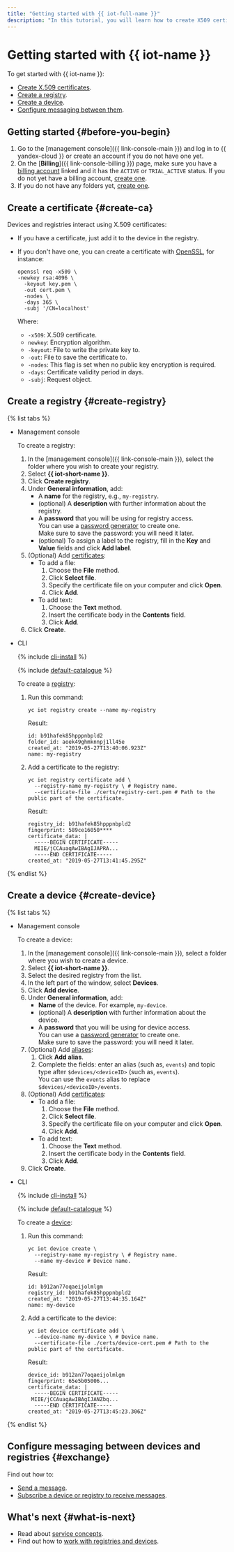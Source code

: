 ```yaml
---
title: "Getting started with {{ iot-full-name }}"
description: "In this tutorial, you will learn how to create X509 certificates and configure messaging between devices and registries using {{ iot-full-name }}."
---
```


# Getting started with {{ iot-name }}

To get started with {{ iot-name }}:

* [Create X.509 certificates](#create-ca).
* [Create a registry](#create-registry).
* [Create a device](#create-device).
* [Configure messaging between them](#exchange).

## Getting started {#before-you-begin}

1. Go to the [management console]({{ link-console-main }}) and log in to {{ yandex-cloud }} or create an account if you do not have one yet.
1. On the [**Billing**]({{ link-console-billing }}) page, make sure you have a [billing account](../billing/concepts/billing-account.md) linked and it has the `ACTIVE` or `TRIAL_ACTIVE` status. If you do not yet have a billing account, [create one](../billing/quickstart/index.md#create_billing_account).
1. If you do not have any folders yet, [create one](../resource-manager/operations/folder/create.md).

## Create a certificate {#create-ca}

Devices and registries interact using X.509 certificates:

* If you have a certificate, just add it to the device in the registry.
* If you don't have one, you can create a certificate with [OpenSSL](https://www.openssl.org), for instance:

   ```
   openssl req -x509 \
   -newkey rsa:4096 \
     -keyout key.pem \
     -out cert.pem \
     -nodes \
     -days 365 \
     -subj '/CN=localhost'
   ```

   Where:

   * `-x509`: X.509 certificate.
   * `newkey`: Encryption algorithm.
   * `-keyout`: File to write the private key to.
   * `-out`: File to save the certificate to.
   * `-nodes`: This flag is set when no public key encryption is required.
   * `-days`: Certificate validity period in days.
   * `-subj`: Request object.

## Create a registry {#create-registry}

{% list tabs %}

- Management console

   To create a registry:

   1. In the [management console]({{ link-console-main }}), select the folder where you wish to create your registry.
   1. Select **{{ iot-short-name }}**.
   1. Click **Create registry**.
   1. Under **General information**, add:
      * A **name** for the registry, e.g., `my-registry`.
      * (optional) A **description** with further information about the registry.
      * A **password** that you will be using for registry access.<br/>You can use a [password generator](https://passwordsgenerator.net/) to create one.<br/>Make sure to save the password: you will need it later.
      * (optional) To assign a label to the registry, fill in the **Key** and **Value** fields and click **Add label**.
   1. (Optional) Add [certificates](operations/certificates/create-certificates.md):
      * To add a file:
         1. Choose the **File** method.
         1. Click **Select file**.
         1. Specify the certificate file on your computer and click **Open**.
         1. Click **Add**.
      * To add text:
         1. Choose the **Text** method.
         1. Insert the certificate body in the **Contents** field.
         1. Click **Add**.
   1. Click **Create**.

- CLI

   {% include [cli-install](../_includes/cli-install.md) %}

   {% include [default-catalogue](../_includes/default-catalogue.md) %}

   To create a [registry](concepts/index.md#registry):
   1. Run this command:

      ```
      yc iot registry create --name my-registry
      ```

      Result:

      ```
      id: b91hafek85hpppnbpld2
      folder_id: aoek49ghmknnpj1ll45e
      created_at: "2019-05-27T13:40:06.923Z"
      name: my-registry
      ```

   1. Add a certificate to the registry:

      ```
      yc iot registry certificate add \
        --registry-name my-registry \ # Registry name.
        --certificate-file ./certs/registry-cert.pem # Path to the public part of the certificate.
      ```

      Result:

      ```
      registry_id: b91hafek85hpppnbpld2
      fingerprint: 589ce16050****
      certificate_data: |
        -----BEGIN CERTIFICATE-----
        MIIE/jCCAuagAwIBAgIJAPRA...
        -----END CERTIFICATE-----
      created_at: "2019-05-27T13:41:45.295Z"
      ```

{% endlist %}

## Create a device {#create-device}

{% list tabs %}

- Management console

   To create a device:

   1. In the [management console]({{ link-console-main }}), select a folder where you wish to create a device.
   1. Select **{{ iot-short-name }}**.
   1. Select the desired registry from the list.
   1. In the left part of the window, select **Devices**.
   1. Click **Add device**.
   1. Under **General information**, add:
      * **Name** of the device. For example, `my-device`.
      * (optional) A **description** with further information about the device.
      * A **password** that you will be using for device access.<br/>You can use a [password generator](https://passwordsgenerator.net/) to create one.<br/>Make sure to save the password: you will need it later.
   1. (Optional) Add [aliases](concepts/topic/usage.md#aliases):
      1. Click **Add alias**.
      1. Complete the fields: enter an alias (such as, `events`) and topic type after `$devices/<deviceID>` (such as, `events`).<br/>You can use the `events` alias to replace `$devices/<deviceID>/events`.
   1. (Optional) Add [certificates](operations/certificates/create-certificates.md):
      * To add a file:
         1. Choose the **File** method.
         1. Click **Select file**.
         1. Specify the certificate file on your computer and click **Open**.
         1. Click **Add**.
      * To add text:
         1. Choose the **Text** method.
         1. Insert the certificate body in the **Contents** field.
         1. Click **Add**.
   1. Click **Create**.

- CLI

   {% include [cli-install](../_includes/cli-install.md) %}

   {% include [default-catalogue](../_includes/default-catalogue.md) %}

   To create a [device](concepts/index.md#device):
   1. Run this command:

      ```
      yc iot device create \
        --registry-name my-registry \ # Registry name.
        --name my-device # Device name.
      ```

      Result:

      ```
      id: b912an77oqaeijolmlgm
      registry_id: b91hafek85hpppnbpld2
      created_at: "2019-05-27T13:44:35.164Z"
      name: my-device
      ```

   1. Add a certificate to the device:

      ```
      yc iot device certificate add \
        --device-name my-device \ # Device name.
        --certificate-file ./certs/device-cert.pem # Path to the public part of the certificate.
      ```

      Result:

      ```
      device_id: b912an77oqaeijolmlgm
      fingerprint: 65e5b05006...
      certificate_data: |
        -----BEGIN CERTIFICATE-----
       MIIE/jCCAuagAwIBAgIJANZbq...
        -----END CERTIFICATE-----
      created_at: "2019-05-27T13:45:23.306Z"
      ```


{% endlist %}

## Configure messaging between devices and registries {#exchange}

Find out how to:
* [Send a message](operations/publish.md).
* [Subscribe a device or registry to receive messages](operations/subscribe.md).

## What's next {#what-is-next}

* Read about [service concepts](concepts/index.md).
* Find out how to [work with registries and devices](operations/index.md).
